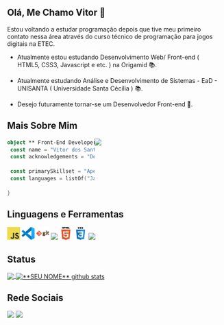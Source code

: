 ##  Olá, Me Chamo Vitor 👋

Estou voltando a estudar programação depois que tive meu primeiro contato nessa área através do curso técnico de programação para jogos digitais na ETEC.

- Atualmente estou estudando Desenvolvimento Web/ Front-end ( HTML5, CSS3, Javascript e etc. ) na Origamid 📚.
- Atualmente estudando Análise e Desenvolvimento de Sistemas - EaD - UNISANTA ( Universidade Santa Cécilia ) 📚.

- Desejo futuramente tornar-se um Desenvolvedor Front-end 🚀.



## Mais Sobre Mim

<img align="right" width="300" src="https://i2.wp.com/allhtaccess.info/wp-content/uploads/2018/03/programming.gif?fit=1281%2C716&ssl=1" />

```kotlin
object ** Front-End Developer ** {
 const name = "Vitor dos Santos Gonçalves"
 const acknowledgements = "Desenvolvimento Web/ Front-end"

 const primarySkillset = "Aperfeiçoando as skills"
 const languages = listOf("Javascript","HTML5", "CSS3")

}
```



## Linguagens e Ferramentas

<code><img height="30" src="https://raw.githubusercontent.com/github/explore/80688e429a7d4ef2fca1e82350fe8e3517d3494d/topics/javascript/javascript.png"></code>
<code><img height="30" src="https://raw.githubusercontent.com/github/explore/80688e429a7d4ef2fca1e82350fe8e3517d3494d/topics/visual-studio-code/visual-studio-code.png"></code>
<code><img height="30" src="https://raw.githubusercontent.com/github/explore/80688e429a7d4ef2fca1e82350fe8e3517d3494d/topics/git/git.png"></code>
<code><img height="30" src="https://img.shields.io/badge/GitHub-100000?style=for-the-badge&logo=github&logoColor=white.png"></code>
<code><img height="30" src="https://raw.githubusercontent.com/github/explore/80688e429a7d4ef2fca1e82350fe8e3517d3494d/topics/html/html.png"></code>
<code><img height="30" src="https://raw.githubusercontent.com/github/explore/80688e429a7d4ef2fca1e82350fe8e3517d3494d/topics/css/css.png"></code>
<code><img height="20" src="https://img.shields.io/badge/Adobe%20Photoshop-31A8FF?style=for-the-badge&logo=Adobe%20Photoshop&logoColor=black.png"></code>



## Status

<a href="https://github.com/vitordsg">
  <img align="center" src="https://github-readme-stats.vercel.app/api/top-langs/?username=vitordsg&theme=dracula&hide_langs_below=1" />
</a>

<a href="https://github.com/vitordsg">
 <img align="center" src="https://github-readme-stats.vercel.app/api?username=vitordsg&show_icons=true&theme=dracula&line_height=27" alt="**SEU NOME** github stats"/>
</a>

<br>



## Rede Sociais

<div>
 <a href="https://www.instagram.com/_dsvitor/"><img src="https://img.shields.io/badge/Instagram-E4405F?style=for-the-badge&logo=instagram&logoColor=white.png" target="_blank"></a>
 <!-- <a href="https://www.facebook.com/profile.php?id=100003917008531" target="_blank" ><img src="https://img.shields.io/badge/Facebook-1877F2?style=for-the-badge&logo=facebook&logoColor=white.png" target="_blank"></a>
 <a href="https://www.youtube.com/@Vitorzkk/featured target="_blank"><img src="https://img.shields.io/badge/YouTube-FF0000?style=for-the-badge&logo=youtube&logoColor=white.png" target="_blank"></a> -->
 <a href="https://www.linkedin.com/in/vitordsg/"><img src="https://img.shields.io/badge/LinkedIn-0077B5?style=for-the-badge&logo=linkedin&logoColor=white.png" target="_blank"></a>
</div>

